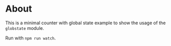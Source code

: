 # About

This is a minimal counter with global state example to show the usage of the `globstate` module.

Run with `npm run watch`.